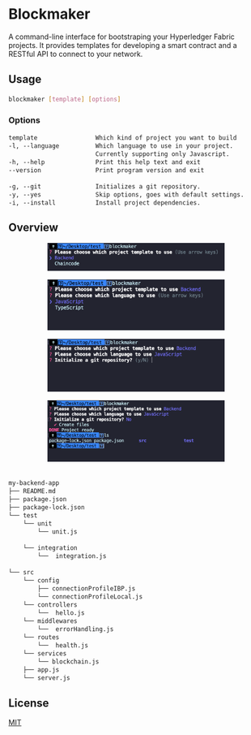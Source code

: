 # Blockmaker

A command-line interface for bootstraping your Hyperledger Fabric projects. It provides templates for developing a smart contract and a RESTful API to connect to your network.

## Usage

```bash
blockmaker [template] [options]
```

### Options
    template                Which kind of project you want to build
    -l, --language          Which language to use in your project. 
                            Currently supporting only Javascript.
    -h, --help              Print this help text and exit
    --version               Print program version and exit                            

    -g, --git               Initializes a git repository.
    -y, --yes               Skip options, goes with default settings.
    -i, --install           Install project dependencies.
        

## Overview

<p align="center">
  <img src="https://raw.githubusercontent.com/0xkalvin/blockmaker/master/doc/1.png" width="350" alt="accessibility text">
</p>


<p align="center">
  <img src="https://raw.githubusercontent.com/0xkalvin/blockmaker/master/doc/2.png" width="350" alt="accessibility text">
</p>

<p align="center">
  <img src="https://raw.githubusercontent.com/0xkalvin/blockmaker/master/doc/3.png" width="350" alt="accessibility text">
</p>

<p align="center">
  <img src="https://raw.githubusercontent.com/0xkalvin/blockmaker/master/doc/4.png" width="350" alt="accessibility text">
</p>


                             
```

my-backend-app
├── README.md
├── package.json
├── package-lock.json
└── test
    └── unit
        └── unit.js

    └── integration
        └──  integration.js

└── src
    └── config
        ├── connectionProfileIBP.js
        └── connectionProfileLocal.js
    └── controllers
        └──  hello.js
    └── middlewares
        └──  errorHandling.js
    └── routes
        └──  health.js
    └── services
        └── blockchain.js
    ├── app.js
    └── server.js
```


## License
[MIT](https://choosealicense.com/licenses/mit/)